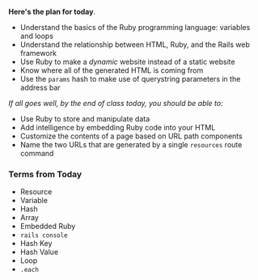 **Here's the plan for today**.

* Understand the basics of the Ruby programming language: variables and loops
* Understand the relationship between HTML, Ruby, and the Rails web framework
* Use Ruby to make a _dynamic_ website instead of a static website
* Know where all of the generated HTML is coming from
* Use the `params` hash to make use of querystring parameters in the address bar

*If all goes well, by the end of class today, you should be able to:*

* Use Ruby to store and manipulate data
* Add intelligence by embedding Ruby code into your HTML
* Customize the contents of a page based on URL path components
* Name the two URLs that are generated by a single `resources` route command

### Terms from Today

* Resource
* Variable
* Hash
* Array
* Embedded Ruby
* `rails console`
* Hash Key
* Hash Value
* Loop
* `.each`
